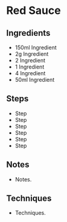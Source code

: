 # Red Sauce

## Ingredients

- 150ml Ingredient
- 2g Ingredient
- 2 Ingredient
- 1 Ingredient
- 4 Ingredient
- 50ml Ingredient

## Steps

- Step
- Step
- Step
- Step
- Step
- Step

## Notes

- Notes.

## Techniques

- Techniques.